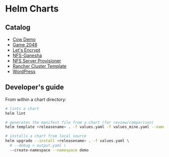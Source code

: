 # Helm Charts

## Catalog

* [Cow Demo](cow-demo/README.md)
* [Game 2048](game-2048/README.md)
* [Let's Encrypt](letsencrypt/README.md)
* [NFS-Ganesha](nfs-ganesha/README.md)
* [NFS Server Provisioner](nfs-server-provisioner/README.md)
* [Rancher Cluster Template](rancher-cluster-templates/README.md)
* [WordPress](wordpress/README.md)

## Developer's guide

From within a chart directory:

```bash
# lints a chart
helm lint

# generates the manifest file from a chart (for review/comparison)
helm template <releasename> . -f values.yaml -f values_mine.yaml --namespace demo > temp.yaml

# installs a chart from local source
helm upgrade --install <releasename> . -f values.yaml \
  # --debug > output.yaml \
  --create-namespace --namespace demo
```
